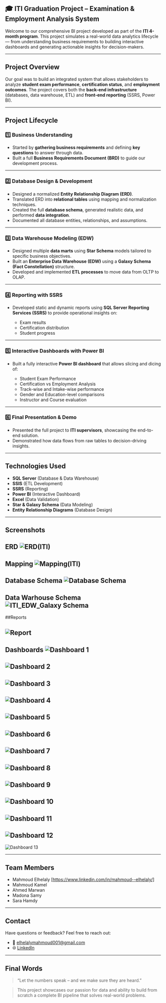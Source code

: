 ## 🎓 ITI Graduation Project – Examination & Employment Analysis System

Welcome to our comprehensive BI project developed as part of the **ITI 4-month program**. This project simulates a real-world data analytics lifecycle — from understanding business requirements to building interactive dashboards and generating actionable insights for decision-makers.

---

## Project Overview

Our goal was to build an integrated system that allows stakeholders to analyze **student exam performance**, **certification status**, and **employment outcomes**. The project covers both the **back-end infrastructure** (databases, data warehouse, ETL) and **front-end reporting** (SSRS, Power BI).

---

##  Project Lifecycle

### 1️⃣ Business Understanding

* Started by **gathering business requirements** and defining **key questions** to answer through data.
* Built a full **Business Requirements Document (BRD)** to guide our development process.

---

### 2️⃣ Database Design & Development

* Designed a normalized **Entity Relationship Diagram (ERD)**.
* Translated ERD into **relational tables** using mapping and normalization techniques.
* Created the full **database schema**, generated realistic data, and performed **data integration**.
* Documented all database entities, relationships, and assumptions.

---

### 3️⃣ Data Warehouse Modeling (EDW)

* Designed multiple **data marts** using **Star Schema** models tailored to specific business objectives.
* Built an **Enterprise Data Warehouse (EDW)** using a **Galaxy Schema (Fact Constellation)** structure.
* Developed and implemented **ETL processes** to move data from OLTP to OLAP.

---

### 4️⃣ Reporting with SSRS

* Developed static and dynamic reports using **SQL Server Reporting Services (SSRS)** to provide operational insights on:

  * Exam results
  * Certification distribution
  * Student progress

---

### 5️⃣ Interactive Dashboards with Power BI

* Built a fully interactive **Power BI dashboard** that allows slicing and dicing of:

  * Student Exam Performance
  * Certification vs Employment Analysis
  * Track-wise and Intake-wise performance
  * Gender and Education-level comparisons
  * Instructor and Course evaluation

---

### 6️⃣ Final Presentation & Demo

* Presented the full project to **ITI supervisors**, showcasing the end-to-end solution.
* Demonstrated how data flows from raw tables to decision-driving insights.

---

##  Technologies Used

* **SQL Server** (Database & Data Warehouse)
* **SSIS** (ETL Development)
* **SSRS** (Reporting)
* **Power BI** (Interactive Dashboard)
* **Excel** (Data Validation)
* **Star & Galaxy Schema** (Data Modeling)
* **Entity Relationship Diagrams** (Database Design)

---

## Screenshots

ERD
![ERD(ITI)](https://github.com/user-attachments/assets/be78e3f9-3877-4421-a679-5908bd4753da)
---
Mapping
![Mapping(ITI)](https://github.com/user-attachments/assets/13f3c677-a920-4fe4-ba55-0069a62c033d)
---
Database Schema
![Database Schema](https://github.com/user-attachments/assets/970b11c6-022b-4c62-a01b-2705f105fe0d)
---
Data Warhouse Schema
![ITI_EDW_Galaxy Schema](https://github.com/user-attachments/assets/4673507d-30b6-4bf0-a9d2-fc9a4909b43b)
---
##Reports 

![Report](https://github.com/user-attachments/assets/ef3295ee-502c-477c-bd44-0cc9ca533307)
---
Dashboards
![Dashboard 1](https://github.com/user-attachments/assets/236e7772-d3cb-4e9c-9ff2-1cfd9803bb2a)
---
![Dashboard 2](https://github.com/user-attachments/assets/2475a126-3534-4b9b-93a9-104739de8f29)
---
![Dashboard 3](https://github.com/user-attachments/assets/0772e0e7-0ec5-47df-8234-3553c5130227)
---
![Dashboard 4](https://github.com/user-attachments/assets/39f03a3b-8faa-45cb-9944-74731d284b1e)
---
![Dashboard 5](https://github.com/user-attachments/assets/869c4ff8-ef16-43df-9098-07ee049543a8)
---
![Dashboard 6](https://github.com/user-attachments/assets/3e4129bb-8e97-4445-8b17-5bfcaf6a46e2)
---
![Dashboard 7](https://github.com/user-attachments/assets/dfe7abb7-c4ef-4819-b78d-a859dceba24f)
---
![Dashboard 8](https://github.com/user-attachments/assets/a973920f-619f-4cb2-b771-ea68c1c1f0f0)
---
![Dashboard 9](https://github.com/user-attachments/assets/5095eed6-b089-457d-b541-95d5ee5e1e47)
---
![Dashboard 10](https://github.com/user-attachments/assets/067ebb6e-0d50-4212-88fa-2c03e685e1eb)
---
![Dashboard 11](https://github.com/user-attachments/assets/1037f60e-d4fe-4ce9-8df2-ac0e74e27847)
---
![Dashboard 12](https://github.com/user-attachments/assets/c5f5f593-7b3b-4a33-8c5c-5583cf496863)
---
![Dashboard 13](https://github.com/user-attachments/assets/218b6557-c9c3-4198-b7b6-54d5b17969d1)

---

## Team Members

* Mahmoud Elhelaly [https://www.linkedin.com/in/mahmoud--elhelaly/]
* Mahmoud Kamel
* Ahmed Marwan
* Madona Samy
* Sara Hamdy
---

## Contact

Have questions or feedback? Feel free to reach out:

* 📧 [elhelalymahmoud001@gmail.com](mailto:elhelalymahmoud001@gmail.com)
* 🌐 [LinkedIn](https://www.linkedin.com/in/mahmoud--elhelaly/)

---

## Final Words

> “Let the numbers speak – and we make sure they are heard.”

> This project showcases our passion for data and ability to build from scratch a complete BI pipeline that solves real-world problems.
